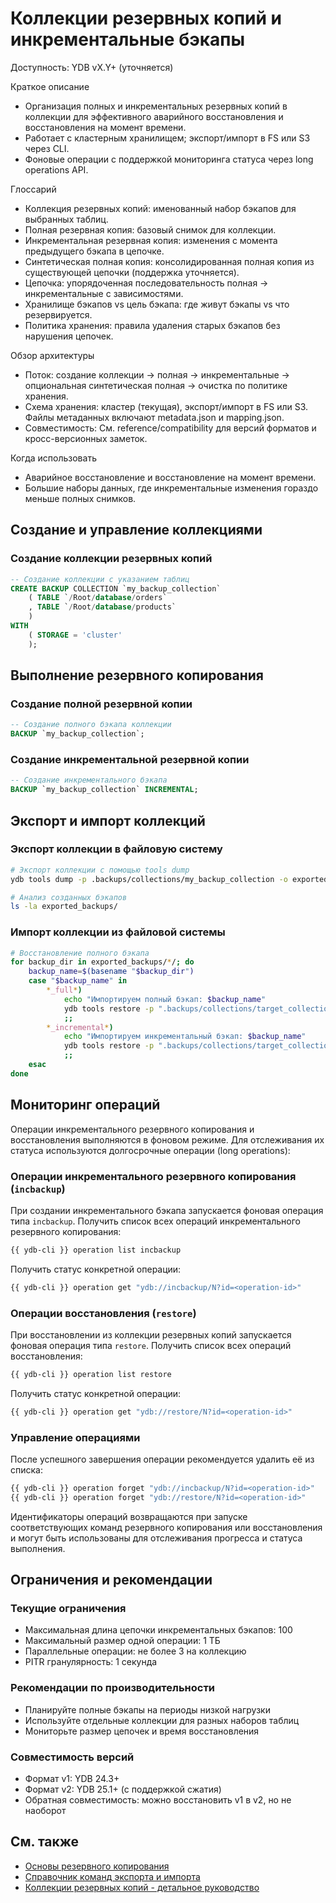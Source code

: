 # Коллекции резервных копий и инкрементальные бэкапы

Доступность: YDB vX.Y+ (уточняется)

Краткое описание

- Организация полных и инкрементальных резервных копий в коллекции для эффективного аварийного восстановления и восстановления на момент времени.
- Работает с кластерным хранилищем; экспорт/импорт в FS или S3 через CLI.
- Фоновые операции с поддержкой мониторинга статуса через long operations API.

Глоссарий

- Коллекция резервных копий: именованный набор бэкапов для выбранных таблиц.
- Полная резервная копия: базовый снимок для коллекции.
- Инкрементальная резервная копия: изменения с момента предыдущего бэкапа в цепочке.
- Синтетическая полная копия: консолидированная полная копия из существующей цепочки (поддержка уточняется).
- Цепочка: упорядоченная последовательность полная → инкрементальные с зависимостями.
- Хранилище бэкапов vs цель бэкапа: где живут бэкапы vs что резервируется.
- Политика хранения: правила удаления старых бэкапов без нарушения цепочек.

Обзор архитектуры

- Поток: создание коллекции → полная → инкрементальные → опциональная синтетическая полная → очистка по политике хранения.
- Схема хранения: кластер (текущая), экспорт/импорт в FS или S3. Файлы метаданных включают metadata.json и mapping.json.
- Совместимость: См. reference/compatibility для версий форматов и кросс-версионных заметок.

Когда использовать

- Аварийное восстановление и восстановление на момент времени.
- Большие наборы данных, где инкрементальные изменения гораздо меньше полных снимков.

## Создание и управление коллекциями

### Создание коллекции резервных копий

```sql
-- Создание коллекции с указанием таблиц
CREATE BACKUP COLLECTION `my_backup_collection`
    ( TABLE `/Root/database/orders`
    , TABLE `/Root/database/products`
    )
WITH
    ( STORAGE = 'cluster'
    );
```

## Выполнение резервного копирования

### Создание полной резервной копии

```sql
-- Создание полного бэкапа коллекции
BACKUP `my_backup_collection`;
```

### Создание инкрементальной резервной копии

```sql
-- Создание инкрементального бэкапа
BACKUP `my_backup_collection` INCREMENTAL;
```

## Экспорт и импорт коллекций

### Экспорт коллекции в файловую систему

```bash
# Экспорт коллекции с помощью tools dump
ydb tools dump -p .backups/collections/my_backup_collection -o exported_backups

# Анализ созданных бэкапов
ls -la exported_backups/
```

### Импорт коллекции из файловой системы

```bash
# Восстановление полного бэкапа
for backup_dir in exported_backups/*/; do
    backup_name=$(basename "$backup_dir")
    case "$backup_name" in
        *_full*)
            echo "Импортируем полный бэкап: $backup_name"
            ydb tools restore -p ".backups/collections/target_collection/$backup_name" -i "$backup_dir"
            ;;
        *_incremental*)
            echo "Импортируем инкрементальный бэкап: $backup_name"
            ydb tools restore -p ".backups/collections/target_collection/$backup_name" -i "$backup_dir"
            ;;
    esac
done
```

## Мониторинг операций

Операции инкрементального резервного копирования и восстановления выполняются в фоновом режиме. Для отслеживания их статуса используются долгосрочные операции (long operations):

### Операции инкрементального резервного копирования (`incbackup`)

При создании инкрементального бэкапа запускается фоновая операция типа `incbackup`. Получить список всех операций инкрементального резервного копирования:

```bash
{{ ydb-cli }} operation list incbackup
```

Получить статус конкретной операции:

```bash
{{ ydb-cli }} operation get "ydb://incbackup/N?id=<operation-id>"
```

### Операции восстановления (`restore`)

При восстановлении из коллекции резервных копий запускается фоновая операция типа `restore`. Получить список всех операций восстановления:

```bash
{{ ydb-cli }} operation list restore
```

Получить статус конкретной операции:

```bash
{{ ydb-cli }} operation get "ydb://restore/N?id=<operation-id>"
```

### Управление операциями

После успешного завершения операции рекомендуется удалить её из списка:

```bash
{{ ydb-cli }} operation forget "ydb://incbackup/N?id=<operation-id>"
{{ ydb-cli }} operation forget "ydb://restore/N?id=<operation-id>"
```

Идентификаторы операций возвращаются при запуске соответствующих команд резервного копирования или восстановления и могут быть использованы для отслеживания прогресса и статуса выполнения.

## Ограничения и рекомендации

### Текущие ограничения

- Максимальная длина цепочки инкрементальных бэкапов: 100
- Максимальный размер одной операции: 1 ТБ
- Параллельные операции: не более 3 на коллекцию
- PITR гранулярность: 1 секунда

### Рекомендации по производительности

- Планируйте полные бэкапы на периоды низкой нагрузки
- Используйте отдельные коллекции для разных наборов таблиц
- Мониторьте размер цепочек и время восстановления

### Совместимость версий

- Формат v1: YDB 24.3+
- Формат v2: YDB 25.1+ (с поддержкой сжатия)
- Обратная совместимость: можно восстановить v1 в v2, но не наоборот

## См. также

- [Основы резервного копирования](../backup.md)
- [Справочник команд экспорта и импорта](../../reference/ydb-cli/export-import/index.md)
- [Коллекции резервных копий - детальное руководство](../../reference/ydb-cli/export-import/backup-collections/overview.md)

